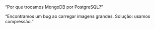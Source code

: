 “Por que trocamos MongoDB por PostgreSQL?”

“Encontramos um bug ao carregar imagens grandes. Solução: usamos compressão.”